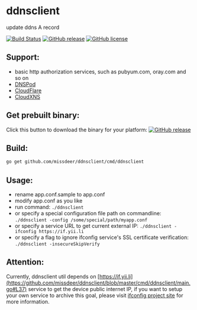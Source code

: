 # ddnsclient
update ddns A record

[![Build Status](https://secure.travis-ci.org/missdeer/ddnsclient.png)](https://travis-ci.org/missdeer/ddnsclient) [![GitHub release](https://img.shields.io/github/release/missdeer/ddnsclient.svg?maxAge=2592000)](https://github.com/missdeer/ddnsclient/releases) [![GitHub license](https://img.shields.io/badge/license-MIT-blue.svg)](https://raw.githubusercontent.com/missdeer/ddnsclient/master/LICENSE)


Support:
----
- basic http authorization services, such as pubyum.com, oray.com and so on
- [DNSPod](https://dnspod.cn)
- [CloudFlare](https://www.cloudflare.com)
- [CloudXNS](https://www.cloudxns.net)

Get prebuilt binary:
----

Click this button to download the binary for your platform: [![GitHub release](https://img.shields.io/github/release/missdeer/ddnsclient.svg?maxAge=2592000)](https://github.com/missdeer/ddnsclient/releases)

Build:
----

```bash
go get github.com/missdeer/ddnsclient/cmd/ddnsclient
```

Usage:
----
- rename app.conf.sample to app.conf
- modify app.conf as you like
- run command: `./ddnsclient`
- or specify a special configuration file path on commandline: `./ddnsclient -config /some/special/path/myapp.conf`
- or specify a service URL to get current external IP: `./ddnsclient -ifconfig https://if.yii.li`
- or specify a flag to ignore ifconfig service's SSL certificate verification: `./ddnsclient -insecureSkipVerify`

Attention:
----
Currently, ddnsclient util depends on [https://if.yii.li](https://github.com/missdeer/ddnsclient/blob/master/cmd/ddnsclient/main.go#L37) service to get the device public internet IP, if you want to setup your own service to archive this goal, please visit [ifconfig project site](https://github.com/missdeer/ifconfig) for more information.
